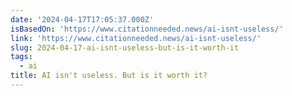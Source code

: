 ```yaml
---
date: '2024-04-17T17:05:37.000Z'
isBasedOn: 'https://www.citationneeded.news/ai-isnt-useless/'
link: 'https://www.citationneeded.news/ai-isnt-useless/'
slug: 2024-04-17-ai-isnt-useless-but-is-it-worth-it
tags:
  - ai
title: AI isn't useless. But is it worth it?
---
```


